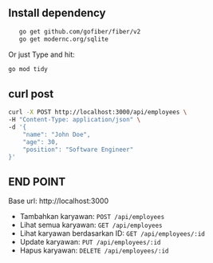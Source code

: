 ## Install dependency

```bash
   go get github.com/gofiber/fiber/v2
   go get modernc.org/sqlite
```

Or just Type and hit:

```bash
go mod tidy
```

## curl post

```bash
curl -X POST http://localhost:3000/api/employees \
-H "Content-Type: application/json" \
-d '{
    "name": "John Doe",
    "age": 30,
    "position": "Software Engineer"
}'

```

## END POINT

Base url: http://localhost:3000

- Tambahkan karyawan: `POST /api/employees`
- Lihat semua karyawan: `GET /api/employees`
- Lihat karyawan berdasarkan ID: `GET /api/employees/:id`
- Update karyawan: `PUT /api/employees/:id`
- Hapus karyawan: `DELETE /api/employees/:id`

